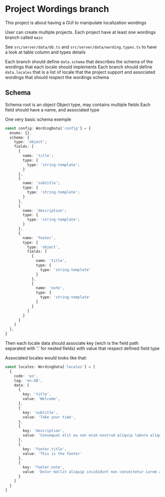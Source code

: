 # Project Wordings branch

This project is about having a GUI to manipulate localization wordings

User can create multiple projects. Each project have at least one wordings branch called `main`

See `src/server/data/db.ts` and `src/server/data/wording.types.ts` to have a look at table column and types details

Each branch should define `data.schema` that describes the schema of the wordings that each locale should implements
Each branch should define `data.locales` that is a list of locale that the project support and associated wordings that should respect the wordings schema

## Schema

Schema root is an object
Object type, may contains multiple fields
Each field should have a name, and associated type

One very basic schema exemple

```ts
const config: WordingData['config'] = {
  enums: {},
  schema: {
    type: 'object';
    fields: [
      {
        name: 'title';
        type: {
          type: 'string-template';
        }
      },
      {
        name: 'subtitle';
        type: {
          type: 'string-template';
        }
      },
      {
        name: 'description';
        type: {
          type: 'string-template';
        }
      },
      {
        name: 'footer',
        type: {
          type: 'object',
          fields: [
            {
              name: 'title',
              type: {
                type: 'string-template'
              }
            },
            {
              name: 'note',
              type: {
                type: 'string-template'
              }
            }
          ]
        }
      }
    ]
  },
}
```

Then each locale data should associate key (wich is the field path separated with '.' for nested fields) with value that respect defined field type

Associated locales would looks like that:

```ts
const locales: WordingData['locales'] = [
  {
    code: 'en',
    tag: 'en-GB',
    data: [
      {
        key: 'title',
        value: 'Welcome',
      },
      {
        key: 'subtitle',
        value: 'Take your time',
      },
      {
        key: 'description',
        value: 'Consequat elit eu non enim nostrud aliquip labore aliquip excepteur velit consectetur ut.'
      },
      {
        key: 'footer.title',
        value: 'This is the footer'
      },
      {
        key: 'footer.note',
        value: 'Dolor mollit aliquip incididunt non consectetur Lorem anim aute est Lorem id occaecat ex officia.',
      }
    ]
  }
]
```